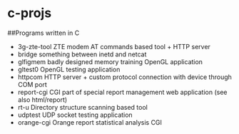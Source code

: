 c-projs
==============
##Programs written in C
* 3g-zte-tool ZTE modem AT commands based tool + HTTP server
* bridge something between inetd and netcat
* glfigmem badly designed memory training OpenGL application
* gltest0 OpenGL testing application
* httpcom HTTP server + custom protocol connection with device through COM port
* report-cgi CGI part of special report management web application (see also html/report)
* rt-u Directory structure scanning based tool
* udptest UDP socket testing application
* orange-cgi Orange report statistical analysis CGI
